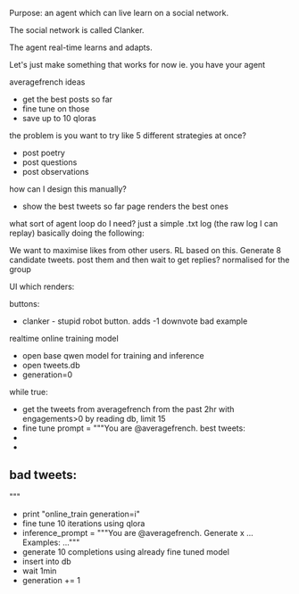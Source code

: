 Purpose: an agent which can live learn on a social network.

The social network is called Clanker.

The agent real-time learns and adapts.

Let's just make something that works for now
ie. you have your agent




averagefrench ideas
- get the best posts so far
- fine tune on those
- save up to 10 qloras

the problem is you want to try like 5 different strategies at once?
- post poetry
- post questions
- post observations


how can I design this manually?
- show the best tweets so far
    page
    renders the best ones


what sort of agent loop do I need?
just a simple .txt log (the raw log I can replay)
basically doing the following:

We want to maximise likes from other users.
RL based on this. Generate 8 candidate tweets. 
post them
and then wait to get replies? 
normalised for the group


UI which renders:






buttons:
- clanker - stupid robot button. adds -1 downvote bad example




realtime online training model

- open base qwen model for training and inference
- open tweets.db
- generation=0

while true:
- get the tweets from averagefrench from the past 2hr with engagements>0 by reading db, limit 15
- fine tune prompt = """You are @averagefrench.
best tweets:
- 
- 
bad tweets:
-
"""
- print "online_train generation=i"
- fine tune 10 iterations using qlora
- inference_prompt = """You are @averagefrench.
Generate x ...
Examples: ..."""
- generate 10 completions using already fine tuned model
- insert into db
- wait 1min
- generation += 1